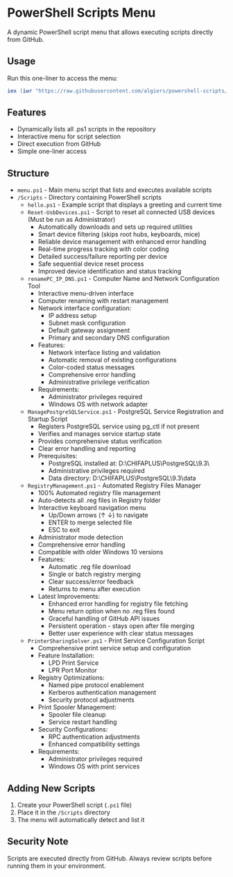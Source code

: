 # PowerShell Scripts Menu

A dynamic PowerShell script menu that allows executing scripts directly from GitHub.

## Usage

Run this one-liner to access the menu:

```powershell
iex (iwr "https://raw.githubusercontent.com/algiers/powershell-scripts/master/menu.ps1").Content
```

## Features

- Dynamically lists all .ps1 scripts in the repository
- Interactive menu for script selection
- Direct execution from GitHub
- Simple one-liner access

## Structure

- `menu.ps1` - Main menu script that lists and executes available scripts
- `/Scripts` - Directory containing PowerShell scripts
  - `hello.ps1` - Example script that displays a greeting and current time
  - `Reset-UsbDevices.ps1` - Script to reset all connected USB devices (Must be run as Administrator)
    - Automatically downloads and sets up required utilities
    - Smart device filtering (skips root hubs, keyboards, mice)
    - Reliable device management with enhanced error handling
    - Real-time progress tracking with color coding
    - Detailed success/failure reporting per device
    - Safe sequential device reset process
    - Improved device identification and status tracking
  - `renamePC_IP_DNS.ps1` - Computer Name and Network Configuration Tool
    - Interactive menu-driven interface
    - Computer renaming with restart management
    - Network interface configuration:
      - IP address setup
      - Subnet mask configuration
      - Default gateway assignment
      - Primary and secondary DNS configuration
    - Features:
      - Network interface listing and validation
      - Automatic removal of existing configurations
      - Color-coded status messages
      - Comprehensive error handling
      - Administrative privilege verification
    - Requirements:
      - Administrator privileges required
      - Windows OS with network adapter
  - `ManagePostgreSQLService.ps1` - PostgreSQL Service Registration and Startup Script
    - Registers PostgreSQL service using pg_ctl if not present
    - Verifies and manages service startup state
    - Provides comprehensive status verification
    - Clear error handling and reporting
    - Prerequisites:
      - PostgreSQL installed at: D:\CHIFAPLUS\PostgreSQL\9.3\
      - Administrative privileges required
      - Data directory: D:\CHIFAPLUS\PostgreSQL\9.3\data
  - `RegistryManagement.ps1` - Automated Registry Files Manager
    - 100% Automated registry file management
    - Auto-detects all .reg files in Registry folder
    - Interactive keyboard navigation menu
      - Up/Down arrows (↑ ↓) to navigate
      - ENTER to merge selected file
      - ESC to exit
    - Administrator mode detection
    - Comprehensive error handling
    - Compatible with older Windows 10 versions
    - Features:
      - Automatic .reg file download
      - Single or batch registry merging
      - Clear success/error feedback
      - Returns to menu after execution
    - Latest Improvements:
      - Enhanced error handling for registry file fetching
      - Menu return option when no .reg files found
      - Graceful handling of GitHub API issues
      - Persistent operation - stays open after file merging
      - Better user experience with clear status messages
  - `PrinterSharingSolver.ps1` - Print Service Configuration Script
    - Comprehensive print service setup and configuration
    - Feature Installation:
      - LPD Print Service
      - LPR Port Monitor
    - Registry Optimizations:
      - Named pipe protocol enablement
      - Kerberos authentication management
      - Security protocol adjustments
    - Print Spooler Management:
      - Spooler file cleanup
      - Service restart handling
    - Security Configurations:
      - RPC authentication adjustments
      - Enhanced compatibility settings
    - Requirements:
      - Administrator privileges required
      - Windows OS with print services

## Adding New Scripts

1. Create your PowerShell script (`.ps1` file)
2. Place it in the `/Scripts` directory
3. The menu will automatically detect and list it

## Security Note

Scripts are executed directly from GitHub. Always review scripts before running them in your environment.
